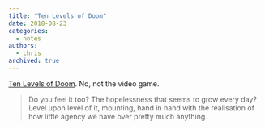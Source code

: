 ```yaml
---
title: "Ten Levels of Doom"
date: 2018-08-23
categories:
  - notes
authors:
  - chris
archived: true
---
```


[Ten Levels of Doom](https://bellacaledonia.org.uk/2018/08/20/eight-levels-of-doom/). No, not the video game.

> Do you feel it too? The hopelessness that seems to grow every day? Level upon level of it, mounting, hand in hand with the realisation of how little agency we have over pretty much anything.
